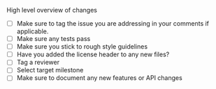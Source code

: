 High level overview of changes 

- [ ] Make sure to tag the issue you are addressing in your comments if applicable. 
- [ ] Make sure any tests pass
- [ ] Make sure you stick to rough style guidelines
- [ ] Have you added the license header to any new files? 
- [ ] Tag a reviewer 
- [ ] Select target milestone
- [ ] Make sure to document any new features or API changes
